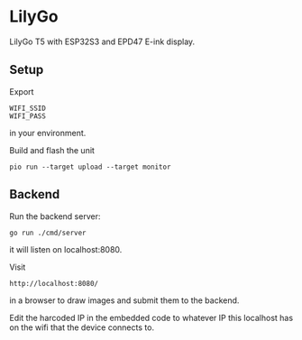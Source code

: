 # LilyGo

LilyGo T5 with ESP32S3 and EPD47 E-ink display.

## Setup

Export
```
WIFI_SSID
WIFI_PASS
```
in your environment.

Build and flash the unit
```
pio run --target upload --target monitor
```

## Backend

Run the backend server:
```
go run ./cmd/server
```
it will listen on localhost:8080.

Visit
```
http://localhost:8080/
```
in a browser to draw images and submit them to the backend.

Edit the harcoded IP in the embedded code to whatever IP this localhost
has on the wifi that the device connects to.
